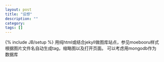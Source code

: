 ```yaml
---
layout: post
title: "设想"
description: ""
category: 
tags: []
---
```

{% include JB/setup %}
用纯html或结合jekyll做图库站点，参见moebooru样式
根据图片文件名自动生成tag，缩略图以及打开页面。
可以考虑用mongodb作为数据库
